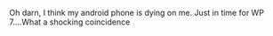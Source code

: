 <!--
id: 1315502713
link: http://kevinisom.info/post/1315502713/oh-darn-i-think-my-android-phone-is-dying-on-me
slug: oh-darn-i-think-my-android-phone-is-dying-on-me
date: Fri Oct 15 2010 10:54:25 GMT+1300 (NZDT)
raw: {"blog_name":"kevinisom","id":1315502713,"post_url":"http://kevinisom.info/post/1315502713/oh-darn-i-think-my-android-phone-is-dying-on-me","slug":"oh-darn-i-think-my-android-phone-is-dying-on-me","type":"text","date":"2010-10-14 21:54:25 GMT","timestamp":1287093265,"state":"published","format":"html","reblog_key":"Do9xwMfI","tags":[],"short_url":"http://tmblr.co/Zw68Yy1EQFfv","highlighted":[],"feed_item":"http://twitter.com/kev_nz/statuses/27304800007","from_feed_id":"650289","note_count":0,"title":null,"body":"<p>Oh darn, I think my android phone is dying on me. Just in time for WP 7&#8230;.What a shocking coincidence</p>"}
publish: 2010-10-015
tags: 
title: null
-->


Oh darn, I think my android phone is dying on me. Just in time for WP
7….What a shocking coincidence


